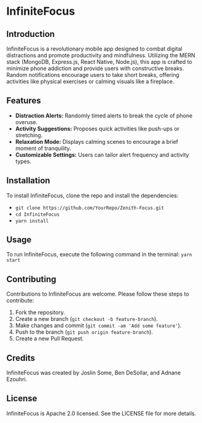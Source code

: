 # InfiniteFocus

## Introduction
InfiniteFocus is a revolutionary mobile app designed to combat digital distractions and promote productivity and mindfulness. Utilizing the MERN stack (MongoDB, Express.js, React Native, Node.js), this app is crafted to minimize phone addiction and provide users with constructive breaks. Random notifications encourage users to take short breaks, offering activities like physical exercises or calming visuals like a fireplace.

## Features
- **Distraction Alerts:** Randomly timed alerts to break the cycle of phone overuse.
- **Activity Suggestions:** Proposes quick activities like push-ups or stretching.
- **Relaxation Mode:** Displays calming scenes to encourage a brief moment of tranquility.
- **Customizable Settings:** Users can tailor alert frequency and activity types.

## Installation
To install InfiniteFocus, clone the repo and install the dependencies:

- `git clone https://github.com/YourRepo/Zenith-Focus.git`
- `cd InfiniteFocus`
- `yarn install`


## Usage
To run InfiniteFocus, execute the following command in the terminal:
`yarn start`


## Contributing
Contributions to InfiniteFocus are welcome. Please follow these steps to contribute:
1. Fork the repository.
2. Create a new branch (`git checkout -b feature-branch`).
3. Make changes and commit (`git commit -am 'Add some feature'`).
4. Push to the branch (`git push origin feature-branch`).
5. Create a new Pull Request.

## Credits
InfiniteFocus was created by Joslin Some, Ben DeSollar, and Adnane Ezouhri.

## License
InfiniteFocus is Apache 2.0 licensed. See the LICENSE file for more details.
